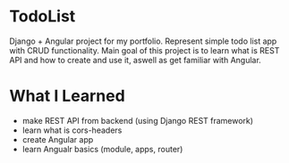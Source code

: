 # TodoList

Django + Angular project for my portfolio. Represent simple todo list app with CRUD functionality.
Main goal of this project is to learn what is REST API and how to create and use it, aswell as get familiar with Angular.


# What I Learned

* make REST API from backend (using Django REST framework)
* learn what is cors-headers
* create Angular app
* learn Angualr basics (module, apps, router)
